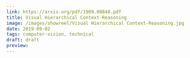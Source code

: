 ```yaml
---
link: https://arxiv.org/pdf/1909.00848.pdf
title: Visual Hierarchical Context-Reasoning
image: /images/showreel/Visual Hierarchical Context-Reasoning.jpg
date: 2019-09-02
tags: computer-vision, technical
draft: draft
preview:
---
```



